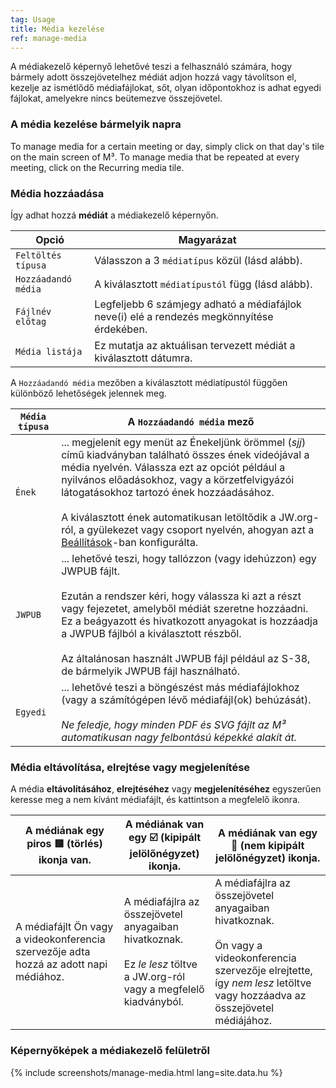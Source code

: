 ```yaml
---
tag: Usage
title: Média kezelése
ref: manage-media
---
```


A médiakezelő képernyő lehetővé teszi a felhasználó számára, hogy bármely adott összejövetelhez médiát adjon hozzá vagy távolítson el, kezelje az ismétlődő médiafájlokat, sőt, olyan időpontokhoz is adhat egyedi fájlokat, amelyekre nincs beütemezve összejövetel.

### A média kezelése bármelyik napra

To manage media for a certain meeting or day, simply click on that day's tile on the main screen of M³. To manage media that be repeated at every meeting, click on the Recurring media tile.

### Média hozzáadása

Így adhat hozzá **médiát** a médiakezelő képernyőn.

| Opció               | Magyarázat                                                                                 |
| ------------------- | ------------------------------------------------------------------------------------------ |
| `Feltöltés típusa`  | Válasszon a 3 `médiatípus` közül (lásd alább).                                             |
| `Hozzáadandó média` | A kiválasztott `médiatípustól` függ (lásd alább).                                          |
| `Fájlnév előtag`    | Legfeljebb 6 számjegy adható a médiafájlok neve(i) elé a rendezés megkönnyítése érdekében. |
| `Média listája`     | Ez mutatja az aktuálisan tervezett médiát a kiválasztott dátumra.                          |

A `Hozzáadandó média` mezőben a kiválasztott médiatípustól függően különböző lehetőségek jelennek meg.

| `Média típusa` | A `Hozzáadandó média` mező |
| ------------ | ------------------------ |
| `Ének` | ... megjelenít egy menüt az Énekeljünk örömmel (_sjj_) című kiadványban található összes ének videójával a média nyelvén. Válassza ezt az opciót például a nyilvános előadásokhoz, vagy a körzetfelvigyázói látogatásokhoz tartozó ének hozzáadásához. <br><br> A kiválasztott ének automatikusan letöltődik a JW.org-ról, a gyülekezet vagy csoport nyelvén, ahogyan azt a [Beállítások]({{page.lang}}/#configuration)-ban konfigurálta. |
| `JWPUB` | ... lehetővé teszi, hogy tallózzon (vagy idehúzzon) egy JWPUB fájlt. <br><br> Ezután a rendszer kéri, hogy válassza ki azt a részt vagy fejezetet, amelyből médiát szeretne hozzáadni. Ez a beágyazott és hivatkozott anyagokat is hozzáadja a JWPUB fájlból a kiválasztott részből. <br><br> Az általánosan használt JWPUB fájl például az S-38, de bármelyik JWPUB fájl használható. |
| `Egyedi` | ... lehetővé teszi a böngészést más médiafájlokhoz (vagy a számítógépen lévő médiafájl(ok) behúzását). <br><br> *Ne feledje, hogy minden PDF és SVG fájlt az M³ automatikusan nagy felbontású képekké alakít át.* |

### Média eltávolítása, elrejtése vagy megjelenítése

A média **eltávolításához**, **elrejtéséhez** vagy **megjelenítéséhez** egyszerűen keresse meg a nem kívánt médiafájlt, és kattintson a megfelelő ikonra.

| A médiának egy piros 🟥 (törlés) ikonja van. | A médiának van egy ☑️ (kipipált jelölőnégyzet) ikonja. | A médiának van egy 🔲 (nem kipipált jelölőnégyzet) ikonja. |
| ---------------------- | --------------------------- | ------------------------------ |
| A médiafájlt Ön vagy a videokonferencia szervezője adta hozzá az adott napi médiához. | A médiafájlra az összejövetel anyagaiban hivatkoznak. <br><br> Ez *le lesz* töltve a JW.org-ról vagy a megfelelő kiadványból. | A médiafájlra az összejövetel anyagaiban hivatkoznak. <br><br> Ön vagy a videokonferencia szervezője elrejtette, így *nem lesz* letöltve vagy hozzáadva az összejövetel médiájához. |

### Képernyőképek a médiakezelő felületről

{% include screenshots/manage-media.html lang=site.data.hu %}
